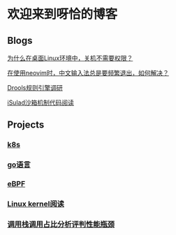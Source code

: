 # 欢迎来到呀恰的博客

## Blogs

[为什么在桌面Linux环境中，关机不需要权限？](./blogs/poweroff_permission.md)

[在使用neovim时，中文输入法总是要频繁退出，如何解决？](./blogs/vim_im.md)

[Drools规则引擎调研](./blogs/drools.md)

[iSulad沙箱机制代码阅读](./blogs/isulad_sandbox.md)

## Projects

### [k8s](./k8s/index.md)

### [go语言](./go/index.md)

### [eBPF](./eBPF/index.md)

### [Linux kernel阅读](./kernel/index.md)

### [调用栈调用占比分析评判性能瓶颈](./caller&callee/index.md)
